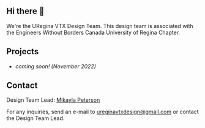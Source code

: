 ## Hi there 👋

We're the URegina VTX Design Team. This design team is associated with the Engineers Without Borders Canada University of Regina Chapter.

## Projects
* _coming soon! (November 2022)_

## Contact
Design Team Lead: [Mikayla Peterson](https://github.com/mikaylapeterson)

For any inquiries, send an e-mail to ureginavtxdesign@gmail.com or contact the Design Team Lead.
